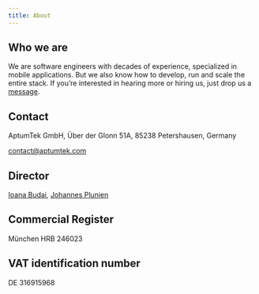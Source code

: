```yaml
---
title: About
---
```


## Who we are

We are software engineers with decades of experience, specialized in mobile applications. But we also know how to develop, run and scale the entire stack. If you’re interested in hearing more or hiring us, just drop us a [message](mailto:contact@aptumtek.com).

## Contact

AptumTek GmbH, Über der Glonn 51A, 85238 Petershausen, Germany

[contact@aptumtek.com](mailto:contact@aptumtek.com)

## Director

[Ioana Budai](https://www.linkedin.com/in/ibudai/), [Johannes Plunien](https://www.linkedin.com/in/jplunien/)

## Commercial Register

München HRB 246023

## VAT identification number

DE 316915968
